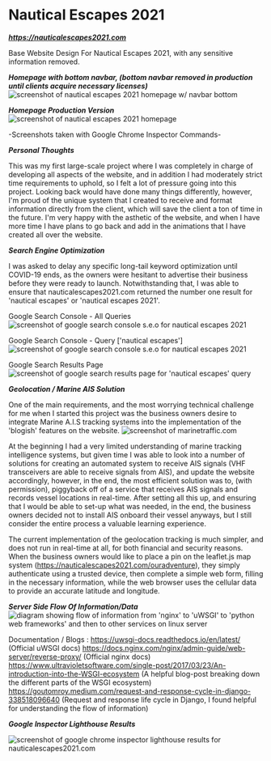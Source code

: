 # Nautical Escapes 2021

***https://nauticalescapes2021.com***

Base Website Design For Nautical Escapes 2021, with any sensitive information removed. 

***Homepage with bottom navbar, (bottom navbar removed in production until clients acquire necessary licenses)***
![screenshot of nautical escapes 2021 homepage w/ navbar bottom](./screenshots/nauticalescapes2021.com_navbar.png)

***Homepage Production Version***
![screenshot of nautical escapes 2021 homepage](./screenshots/nauticalescapes2021.com_.png)

-Screenshots taken with Google Chrome Inspector Commands-

***Personal Thoughts***

This was my first large-scale project where I was completely in charge of developing all aspects of the website, and in addition I had moderately strict time requirements to uphold, so I felt a lot of pressure going into this project. Looking back would have done many things differently, however, I'm proud of the unique system that I created to receive and format information directly from the client, which will save the client a ton of time in the future. I'm very happy with the asthetic of the website, and when I have more time I have plans to go back and add in the animations that I have created all over the website.

***Search Engine Optimization***

I was asked to delay any specific long-tail keyword optimization until COVID-19 ends, as the owners were hesitant to advertise their business before they were ready to launch. Notwithstanding that, I was able to ensure that nauticalescapes2021.com returned the number one result for 'nautical escapes' or 'nautical escapes 2021'.

Google Search Console - All Queries
![screenshot of google search console s.e.o for nautical escapes 2021](./screenshots/google_search_allq.png)

Google Search Console - Query ['nautical escapes']
![screenshot of google search console s.e.o for nautical escapes 2021](./screenshots/google_search_neq.png)

Google Search Results Page
![screenshot of google search results page for 'nautical escapes' query](./screenshots/google_search_resultsp.png)

***Geolocation / Marine AIS Solution***

One of the main requirements, and the most worrying technical challenge for me when I started this project was the business owners desire to integrate Marine A.I.S tracking systems into the implementation of the 'blogish' features on the website. ![screenshot of marinetraffic.com](./screenshots/marine_traffic.png)

At the beginning I had a very limited understanding of marine tracking intelligence systems, but given time I was able to look into a number of solutions for creating an automated system to receive AIS signals (VHF transceivers are able to receive signals from AIS), and update the website accordingly, however, in the end, the most efficient solution was to, (with permission), piggyback off of a service that receives AIS signals and records vessel locations in real-time. After setting all this up, and ensuring that I would be able to set-up what was needed, in the end, the business owners decided not to install AIS onboard their vessel anyways, but I still consider the entire process a valuable learning experience.

The current implementation of the geolocation tracking is much simpler, and does not run in real-time at all, for both financial and security reasons. When the business owners would like to place a pin on the leaflet.js map system (https://nauticalescapes2021.com/ouradventure), they simply authenticate using a trusted device, then complete a simple web form, filling in the necessary information, while the web browser uses the cellular data to provide an accurate latitude and longitude. 

***Server Side Flow Of Information/Data***
![diagram showing flow of information from 'nginx' to 'uWSGI' to 'python web frameworks' and then to other services on linux server](./screenshots/diag.png)

Documentation / Blogs : 
https://uwsgi-docs.readthedocs.io/en/latest/ (Official uWSGI docs)
https://docs.nginx.com/nginx/admin-guide/web-server/reverse-proxy/ (Official nginx docs)
https://www.ultravioletsoftware.com/single-post/2017/03/23/An-introduction-into-the-WSGI-ecosystem (A helpful blog-post breaking down the different parts of the WSGI ecosystem)
https://goutomroy.medium.com/request-and-response-cycle-in-django-338518096640 (Request and response life cycle in Django, I found helpful for understanding the flow of information)

***Google Inspector Lighthouse Results***

![screenshot of google chrome inspector lighthouse results for nauticalescapes2021.com](./screenshots/lighthouse.PNG)
